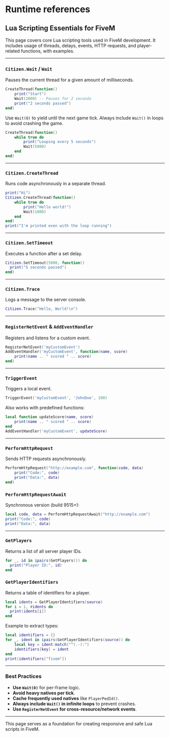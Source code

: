 # Runtime references

## Lua Scripting Essentials for FiveM

This page covers core Lua scripting tools used in FiveM development. It includes usage of threads, delays, events, HTTP requests, and player-related functions, with examples.

***

### `Citizen.Wait` / `Wait`

Pauses the current thread for a given amount of milliseconds.

```lua
CreateThread(function()
    print("Start")
    Wait(2000) -- Pauses for 2 seconds
    print("2 seconds passed")
end)
```

Use `Wait(0)` to yield until the next game tick. Always include `Wait()` in loops to avoid crashing the game.

```lua
CreateThread(function()
    while true do
        print("Looping every 5 seconds")
        Wait(5000)
    end
end)
```

***

### `Citizen.CreateThread`

Runs code asynchronously in a separate thread.

```lua
print("Hi")
Citizen.CreateThread(function()
    while true do
        print("Hello world!")
        Wait(1000)
    end
end)
print("I'm printed even with the loop running")
```

***

### `Citizen.SetTimeout`

Executes a function after a set delay.

```lua
Citizen.SetTimeout(5000, function()
  print("5 seconds passed")
end)
```

***

### `Citizen.Trace`

Logs a message to the server console.

```lua
Citizen.Trace("Hello, World!\n")
```

***

### `RegisterNetEvent` & `AddEventHandler`

Registers and listens for a custom event.

```lua
RegisterNetEvent('myCustomEvent')
AddEventHandler('myCustomEvent', function(name, score)
    print(name .. " scored " .. score)
end)
```

***

### `TriggerEvent`

Triggers a local event.

```lua
TriggerEvent('myCustomEvent', 'JohnDoe', 100)
```

Also works with predefined functions:

```lua
local function updateScore(name, score)
    print(name .. " scored " .. score)
end
AddEventHandler('myCustomEvent', updateScore)
```

***

### `PerformHttpRequest`

Sends HTTP requests asynchronously.

```lua
PerformHttpRequest("http://example.com", function(code, data)
    print("Code:", code)
    print("Data:", data)
end)
```

### `PerformHttpRequestAwait`

Synchronous version (build 9515+):

```lua
local code, data = PerformHttpRequestAwait("http://example.com")
print("Code:", code)
print("Data:", data)
```

***

### `GetPlayers`

Returns a list of all server player IDs.

```lua
for _, id in ipairs(GetPlayers()) do
  print("Player ID:", id)
end
```

### `GetPlayerIdentifiers`

Returns a table of identifiers for a player.

```lua
local idents = GetPlayerIdentifiers(source)
for i = 1, #idents do
  print(idents[i])
end
```

Example to extract types:

```lua
local identifiers = {}
for _, ident in ipairs(GetPlayerIdentifiers(source)) do
    local key = ident:match("^(.-):")
    identifiers[key] = ident
end
print(identifiers["fivem"])
```

***

### Best Practices

* **Use `Wait(0)`** for per-frame logic.
* **Avoid heavy natives per tick**.
* **Cache frequently used natives** like `PlayerPedId()`.
* **Always include `Wait()` in infinite loops** to prevent crashes.
* **Use `RegisterNetEvent` for cross-resource/network events**.

***

This page serves as a foundation for creating responsive and safe Lua scripts in FiveM.
